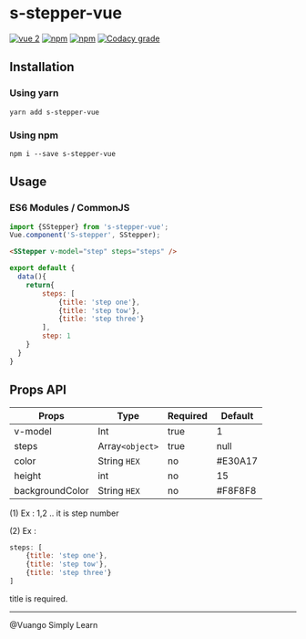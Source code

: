 # s-stepper-vue

[![vue 2](https://img.shields.io/badge/vue-2-42b983.svg?style=flat-square)](https://vuejs.org)
[![npm](https://img.shields.io/npm/v/s-stepper-vue.svg?style=flat-square)](https://www.npmjs.com/package/s-stepper-vue)
[![npm](https://img.shields.io/npm/dt/s-stepper-vue.svg?style=flat-square)](https://www.npmjs.com/package/s-stepper-vue)
[![Codacy grade](https://img.shields.io/codacy/grade/3d15a7c11bfe47c69a2aed93cc67cc29.svg?style=flat-square)](https://www.codacy.com/app/LouisMazel/s-stepper-vue)

## Installation

### Using yarn

`yarn add s-stepper-vue`

### Using npm

`npm i --save s-stepper-vue`

## Usage

### ES6 Modules / CommonJS

```js
import {SStepper} from 's-stepper-vue';
Vue.component('S-stepper', SStepper);
```

```html
<SStepper v-model="step" steps="steps" />
```

```javascript
export default {
  data(){
    return{
        steps: [
            {title: 'step one'},
            {title: 'step tow'},
            {title: 'step three'}
        ],
        step: 1
    }
  }
}
```

## Props API

| Props                | Type               | Required | Default |
|----------------------|--------------------|--------|----------|
| v-model              | Int                | true   | 1        |
| steps                | Array`<object>`    | true   | null     |
| color                | String `HEX`       | no     | #E30A17  |
| height               | int                | no     | 15       |
| backgroundColor      | String `HEX`       | no     | #F8F8F8  |



(1) Ex : 1,2 .. it is step number

(2) Ex : 
```javascript
steps: [
    {title: 'step one'},
    {title: 'step tow'},
    {title: 'step three'}
]
```
title is required.

--------------------------------

@Vuango Simply Learn